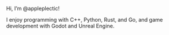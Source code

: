 Hi, I’m @appleplectic!

I enjoy programming with C++, Python, Rust, and Go, and game development with Godot and Unreal Engine.
